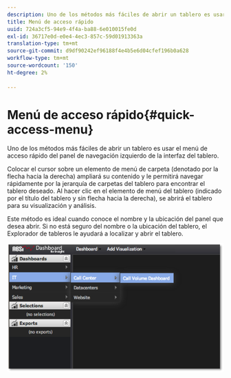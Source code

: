 ```yaml
---
description: Uno de los métodos más fáciles de abrir un tablero es usar el menú de acceso rápido del panel de navegación izquierdo de la interfaz del tablero.
title: Menú de acceso rápido
uuid: 724a3cf5-94e9-4f4a-ba88-6e010015fe0d
exl-id: 36717e0d-e0e4-4ec3-857c-59d01913363a
translation-type: tm+mt
source-git-commit: d9df90242ef96188f4e4b5e6d04cfef196b0a628
workflow-type: tm+mt
source-wordcount: '150'
ht-degree: 2%

---
```


# Menú de acceso rápido{#quick-access-menu}

Uno de los métodos más fáciles de abrir un tablero es usar el menú de acceso rápido del panel de navegación izquierdo de la interfaz del tablero.

Colocar el cursor sobre un elemento de menú de carpeta (denotado por la flecha hacia la derecha) ampliará su contenido y le permitirá navegar rápidamente por la jerarquía de carpetas del tablero para encontrar el tablero deseado. Al hacer clic en el elemento de menú del tablero (indicado por el título del tablero y sin flecha hacia la derecha), se abrirá el tablero para su visualización y análisis.

Este método es ideal cuando conoce el nombre y la ubicación del panel que desea abrir. Si no está seguro del nombre o la ubicación del tablero, el Explorador de tableros le ayudará a localizar y abrir el tablero.

![](assets/quick_access_menu.png)
